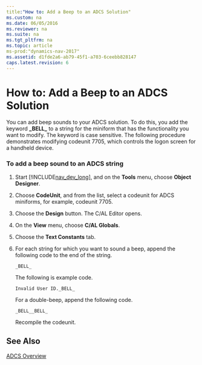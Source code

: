 ```yaml
---
title:"How to: Add a Beep to an ADCS Solution"
ms.custom: na
ms.date: 06/05/2016
ms.reviewer: na
ms.suite: na
ms.tgt_pltfrm: na
ms.topic: article
ms-prod:"dynamics-nav-2017"
ms.assetid: d1fde2a6-ab79-45f1-a703-6ceebb828147
caps.latest.revision: 6
---
```

# How to: Add a Beep to an ADCS Solution
You can add beep sounds to your ADCS solution. To do this, you add the keyword **\_BELL\_** to a string for the miniform that has the functionality you want to modify. The keyword is case sensitive. The following procedure demonstrates modifying codeunit 7705, which controls the logon screen for a handheld device.  
  
### To add a beep sound to an ADCS string  
  
1.  Start [!INCLUDE[nav_dev_long](includes/nav_dev_long_md.md)], and on the **Tools** menu, choose **Object Designer**.  
  
2.  Choose **CodeUnit**, and from the list, select a codeunit for ADCS miniforms, for example, codeunit 7705.  
  
3.  Choose the **Design** button. The C\/AL Editor opens.  
  
4.  On the **View** menu, choose **C\/AL Globals**.  
  
5.  Choose the **Text Constants** tab.  
  
6.  For each string for which you want to sound a beep, append the following code to the end of the string.  
  
    ```  
    _BELL_  
    ```  
  
     The following is example code.  
  
    ```  
    Invalid User ID._BELL_  
    ```  
  
     For a double\-beep, append the following code.  
  
    ```  
    _BELL__BELL_  
    ```  
  
     Recompile the codeunit.  
  
## See Also  
 [ADCS Overview](ADCS-Overview.md)